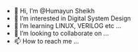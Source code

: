 - 👋 Hi, I’m @Humayun Sheikh
- 👀 I’m interested in Digital System Design
- 🌱 I’m learning LINUX, VERILOG etc ...
- 💞️ I’m looking to collaborate on ...
- 📫 How to reach me ...

<!---
humayunsiraj123/humayunsiraj123 is a ✨ special ✨ repository because its `README.md` (this file) appears on your GitHub profile.
You can click the Preview link to take a look at your changes.
--->
